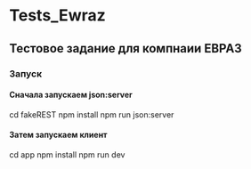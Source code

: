 # Tests_Ewraz
## Тестовое задание для компнаии ЕВРАЗ

### Запуск
#### Сначала запускаем json:server
cd fakeREST
npm install
npm run json:server
#### Затем запускаем клиент
cd app
npm install
npm run dev
